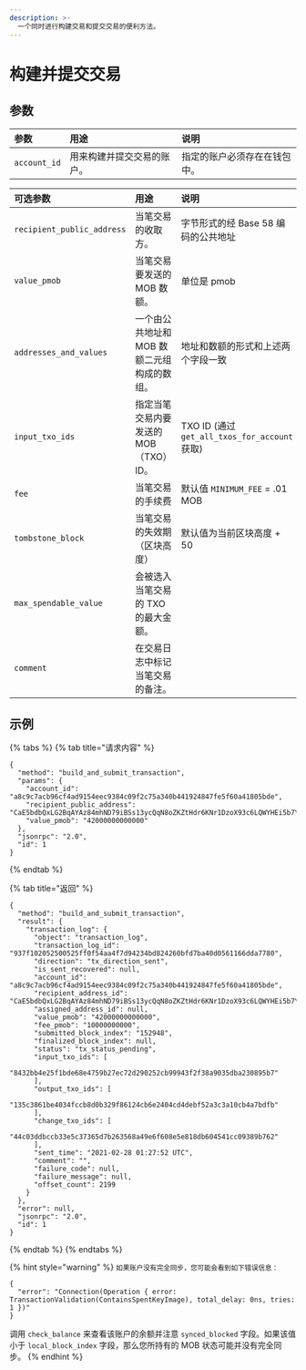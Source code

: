 ```yaml
---
description: >-
  一个同时进行构建交易和提交交易的便利方法。
---
```


# 构建并提交交易

## 参数

| 参数 | 用途 | 说明 |
| :--- | :--- | :--- |
| `account_id` | 用来构建并提交交易的账户。 | 指定的账户必须存在在钱包中。 |

| 可选参数 | 用途 | 说明 |
| :--- | :--- | :--- |
| `recipient_public_address` | 当笔交易的收取方。| 字节形式的经 Base 58 编码的公共地址 |
| `value_pmob` | 当笔交易要发送的 MOB 数额。 | 单位是 pmob  |
| `addresses_and_values` | 一个由公共地址和 MOB 数额二元组构成的数组。| 地址和数额的形式和上述两个字段一致 |
| `input_txo_ids` | 指定当笔交易内要发送的 MOB （TXO） ID。 | TXO ID \(通过 `get_all_txos_for_account` 获取\) |
| `fee` | 当笔交易的手续费 | 默认值 `MINIMUM_FEE` = .01 MOB |
| `tombstone_block` | 当笔交易的失效期（区块高度） | 默认值为当前区块高度 + 50 |
| `max_spendable_value` | 会被选入当笔交易的 TXO 的最大金额。|  |
| `comment` | 在交易日志中标记当笔交易的备注。 |  |

## 示例

{% tabs %}
{% tab title="请求内容" %}
```text
{
  "method": "build_and_submit_transaction",
  "params": {
    "account_id": "a8c9c7acb96cf4ad9154eec9384c09f2c75a340b441924847fe5f60a41805bde",
    "recipient_public_address": "CaE5bdbQxLG2BqAYAz84mhND79iBSs13ycQqN8oZKZtHdr6KNr1DzoX93c6LQWYHEi5b7YLiJXcTRzqhDFB563Kr1uxD6iwERFbw7KLWA6",
    "value_pmob": "42000000000000"
  },
  "jsonrpc": "2.0",
  "id": 1
}
```
{% endtab %}

{% tab title="返回" %}
```text
{
  "method": "build_and_submit_transaction",
  "result": {
    "transaction_log": {
      "object": "transaction_log",
      "transaction_log_id": "937f102052500525ff0f54aa4f7d94234bd824260bfd7ba40d0561166dda7780",
      "direction": "tx_direction_sent",
      "is_sent_recovered": null,
      "account_id": "a8c9c7acb96cf4ad9154eec9384c09f2c75a340b441924847fe5f60a41805bde",
      "recipient_address_id": "CaE5bdbQxLG2BqAYAz84mhND79iBSs13ycQqN8oZKZtHdr6KNr1DzoX93c6LQWYHEi5b7YLiJXcTRzqhDFB563Kr1uxD6iwERFbw7KLWA6",
      "assigned_address_id": null,
      "value_pmob": "42000000000000",
      "fee_pmob": "10000000000",
      "submitted_block_index": "152948",
      "finalized_block_index": null,
      "status": "tx_status_pending",
      "input_txo_ids": [
        "8432bb4e25f1bde68e4759b27ec72d290252cb99943f2f38a9035dba230895b7"
      ],
      "output_txo_ids": [
        "135c3861be4034fccb8d0b329f86124cb6e2404cd4debf52a3c3a10cb4a7bdfb"
      ],
      "change_txo_ids": [
        "44c03ddbccb33e5c37365d7b263568a49e6f608e5e818db604541cc09389b762"
      ],
      "sent_time": "2021-02-28 01:27:52 UTC",
      "comment": "",
      "failure_code": null,
      "failure_message": null,
      "offset_count": 2199
    }
  },
  "error": null,
  "jsonrpc": "2.0",
  "id": 1
}
```
{% endtab %}
{% endtabs %}

{% hint style="warning" %}
`如果账户没有完全同步，您可能会看到如下错误信息：`

```text
{
  "error": "Connection(Operation { error: TransactionValidation(ContainsSpentKeyImage), total_delay: 0ns, tries: 1 })"
}
```

调用 `check_balance` 来查看该账户的余额并注意 `synced_blocked` 字段。如果该值小于 `local_block_index` 字段，那么您所持有的 MOB 状态可能并没有完全同步。
{% endhint %}

